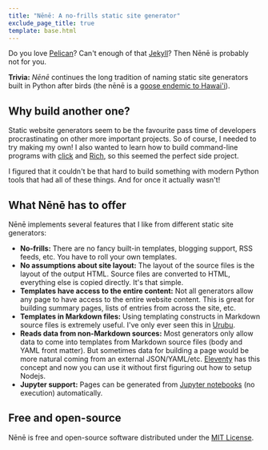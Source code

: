 ```yaml
---
title: "Nēnē: A no-frills static site generator"
exclude_page_title: true
template: base.html
---
```


<p class="lead">
Do you love <a href="https://github.com/getpelican">Pelican</a>?
Can't enough of that <a href="https://jekyllrb.com/">Jekyll</a>?
Then Nēnē is probably not for you.
</p>

<div class="callout">

**Trivia:** *Nēnē* continues the long tradition of naming static site
generators built in Python after birds (the nēnē is a [goose endemic to
Hawai'i][nene-goose]).

</div>

## Why build another one?

Static website generators seem to be the favourite pass time of developers
procrastinating on other more important projects.
So of course, I needed to try making my own!
I also wanted to learn how to build command-line programs with [click][click]
and [Rich][rich], so this seemed the perfect side project.

I figured that it couldn't be that hard to build something with modern Python
tools that had all of these things. And for once it actually wasn't!

## What Nēnē has to offer

Nēnē implements several features that I like from different static site
generators:

* **No-frills:** There are no fancy built-in templates, blogging support, RSS
  feeds, etc. You have to roll your own templates.
* **No assumptions about site layout:** The layout of the source files is the
  layout of the output HTML. Source files are converted to HTML, everything
  else is copied directly. It's that simple.
* **Templates have access to the entire content:** Not all generators allow any
  page to have access to the entire website content. This is great for building
  summary pages, lists of entries from across the site, etc.
* **Templates in Markdown files:** Using templating constructs in Markdown
  source files is extremely useful. I've only ever seen this in [Urubu][urubu].
* **Reads data from non-Markdown sources:** Most generators only allow data to
  come into templates from Markdown source files (body and YAML front matter).
  But sometimes data for building a page would be more natural coming from
  an external JSON/YAML/etc. [Eleventy][11ty] has this concept and now you can
  use it without first figuring out how to setup Nodejs.
* **Jupyter support:** Pages can be generated from
  [Jupyter notebooks][jupyter] (no execution) automatically.

## Free and open-source

Nēnē is free and open-source software distributed under the
[MIT License][license].

[nene-goose]: https://www.nps.gov/havo/learn/nature/nene.htm
[click]: https://github.com/pallets/click/
[rich]: https://github.com/willmcgugan/rich/
[urubu]: https://github.com/jandecaluwe/urubu
[11ty]: https://github.com/11ty/eleventy
[license]: https://github.com/leouieda/nene/blob/main/LICENSE.txt
[jupyter]: https://jupyter.org/
